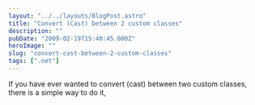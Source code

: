 ```yaml
---
layout: "../../layouts/BlogPost.astro"
title: "Convert (Cast) between 2 custom classes"
description: ""
pubDate: "2009-02-19T15:40:45.000Z"
heroImage: ""
slug: "convert-cast-between-2-custom-classes"
tags: [".net"]
---
```


If you have ever wanted to convert (cast) between two custom classes, there is a simple way to do it,

<script src="https://gist.github.com/nareshjois/7896140.js"></script>
